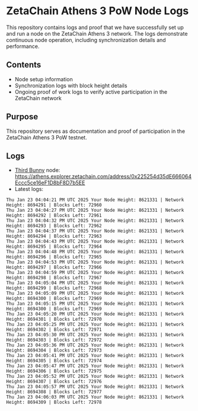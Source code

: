 # ZetaChain Athens 3 PoW Node Logs
This repository contains logs and proof that we have successfully set up and run a node on the ZetaChain Athens 3 network. The logs demonstrate continuous node operation, including synchronization details and performance.

## Contents
- Node setup information
- Synchronization logs with block height details
- Ongoing proof of work logs to verify active participation in the ZetaChain network

## Purpose
This repository serves as documentation and proof of participation in the ZetaChain Athens 3 PoW testnet.

## Logs

- [Third Bunny](https://thirdbunny.xyz/) node: https://athens.explorer.zetachain.com/address/0x225254d35dE666064Eccc5ce16eF1D8bF8D7b5EE
- Latest logs:
```
Thu Jan 23 04:04:21 PM UTC 2025 Your Node Height: 8621331 | Network Height: 8694291 | Blocks Left: 72960
Thu Jan 23 04:04:27 PM UTC 2025 Your Node Height: 8621331 | Network Height: 8694292 | Blocks Left: 72961
Thu Jan 23 04:04:32 PM UTC 2025 Your Node Height: 8621331 | Network Height: 8694293 | Blocks Left: 72962
Thu Jan 23 04:04:37 PM UTC 2025 Your Node Height: 8621331 | Network Height: 8694294 | Blocks Left: 72963
Thu Jan 23 04:04:43 PM UTC 2025 Your Node Height: 8621331 | Network Height: 8694295 | Blocks Left: 72964
Thu Jan 23 04:04:48 PM UTC 2025 Your Node Height: 8621331 | Network Height: 8694296 | Blocks Left: 72965
Thu Jan 23 04:04:53 PM UTC 2025 Your Node Height: 8621331 | Network Height: 8694297 | Blocks Left: 72966
Thu Jan 23 04:04:59 PM UTC 2025 Your Node Height: 8621331 | Network Height: 8694298 | Blocks Left: 72967
Thu Jan 23 04:05:04 PM UTC 2025 Your Node Height: 8621331 | Network Height: 8694299 | Blocks Left: 72968
Thu Jan 23 04:05:09 PM UTC 2025 Your Node Height: 8621331 | Network Height: 8694300 | Blocks Left: 72969
Thu Jan 23 04:05:15 PM UTC 2025 Your Node Height: 8621331 | Network Height: 8694300 | Blocks Left: 72969
Thu Jan 23 04:05:20 PM UTC 2025 Your Node Height: 8621331 | Network Height: 8694301 | Blocks Left: 72970
Thu Jan 23 04:05:25 PM UTC 2025 Your Node Height: 8621331 | Network Height: 8694302 | Blocks Left: 72971
Thu Jan 23 04:05:30 PM UTC 2025 Your Node Height: 8621331 | Network Height: 8694303 | Blocks Left: 72972
Thu Jan 23 04:05:36 PM UTC 2025 Your Node Height: 8621331 | Network Height: 8694304 | Blocks Left: 72973
Thu Jan 23 04:05:41 PM UTC 2025 Your Node Height: 8621331 | Network Height: 8694305 | Blocks Left: 72974
Thu Jan 23 04:05:47 PM UTC 2025 Your Node Height: 8621331 | Network Height: 8694306 | Blocks Left: 72975
Thu Jan 23 04:05:52 PM UTC 2025 Your Node Height: 8621331 | Network Height: 8694307 | Blocks Left: 72976
Thu Jan 23 04:05:57 PM UTC 2025 Your Node Height: 8621331 | Network Height: 8694308 | Blocks Left: 72977
Thu Jan 23 04:06:03 PM UTC 2025 Your Node Height: 8621331 | Network Height: 8694309 | Blocks Left: 72978
```
